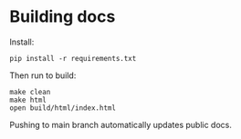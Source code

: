 # Building docs

Install:

```
pip install -r requirements.txt
```
Then run to build:
```
make clean
make html
open build/html/index.html
```

Pushing to main branch automatically updates public docs.

